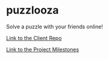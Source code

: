 # puzzlooza
Solve a puzzle with your friends online!

 [Link to the Client Repo](https://github.com/GreyMatteOr/puzzlooza-host/) 

 [Link to the Project Milestones](https://github.com/GreyMatteOr/puzzlooza-host/milestones)
